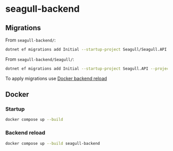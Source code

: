 # seagull-backend

## Migrations

From `seagull-backend/`:
```bash
dotnet ef migrations add Initial --startup-project Seagull/Seagull.API --project Seagull/Seagull.Infrastructure
```

From `seagull-backend/Seagull/`:
```bash
dotnet ef migrations add Initial --startup-project Seagull.API --project Seagull.Infrastructure
```

To apply migrations use [Docker backend reload](#backend-reload)

## Docker

### Startup

```bash
docker compose up --build
```

### Backend reload

```bash
docker compose up --build seagull-backend
```